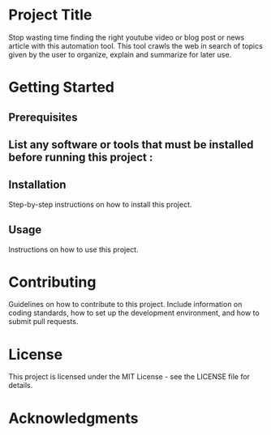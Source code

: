 # Project Title
Stop wasting time finding the right youtube video or blog post or news article with this automation tool.
This tool crawls the web in search of topics given by the user to organize, explain and summarize for later use.

# Getting Started
## Prerequisites
List any software or tools that must be installed before running this project :
- 

## Installation
Step-by-step instructions on how to install this project.

## Usage
Instructions on how to use this project.



# Contributing
Guidelines on how to contribute to this project. Include information on coding standards, how to set up the development environment, and how to submit pull requests.

# License
This project is licensed under the MIT License - see the LICENSE file for details.

# Acknowledgments





